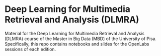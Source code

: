# Deep Learning for Multimedia Retrieval and Analysis (DLMRA)
Material for the Deep Learning for Multimedia Retrieval and Analysis (DLMRA) course of the Master in Big Data (MBD) of the University of Pisa.
Specifically, this repo contains notebooks and slides for the OpenLabs sessions of each edition.
